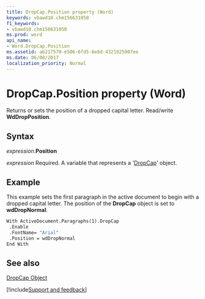 ```yaml
---
title: DropCap.Position property (Word)
keywords: vbawd10.chm156631050
f1_keywords:
- vbawd10.chm156631050
ms.prod: word
api_name:
- Word.DropCap.Position
ms.assetid: ab217570-e506-6fd5-6e8d-4321925907ee
ms.date: 06/08/2017
localization_priority: Normal
---
```



# DropCap.Position property (Word)

Returns or sets the position of a dropped capital letter. Read/write  **WdDropPosition**.


## Syntax

_expression_.**Position**

_expression_ Required. A variable that represents a '[DropCap](Word.DropCap.md)' object.


## Example

This example sets the first paragraph in the active document to begin with a dropped capital letter. The position of the  **DropCap** object is set to **wdDropNormal**.


```vb
With ActiveDocument.Paragraphs(1).DropCap 
 .Enable 
 .FontName= "Arial" 
 .Position = wdDropNormal 
End With
```


## See also


[DropCap Object](Word.DropCap.md)

[!include[Support and feedback](~/includes/feedback-boilerplate.md)]
